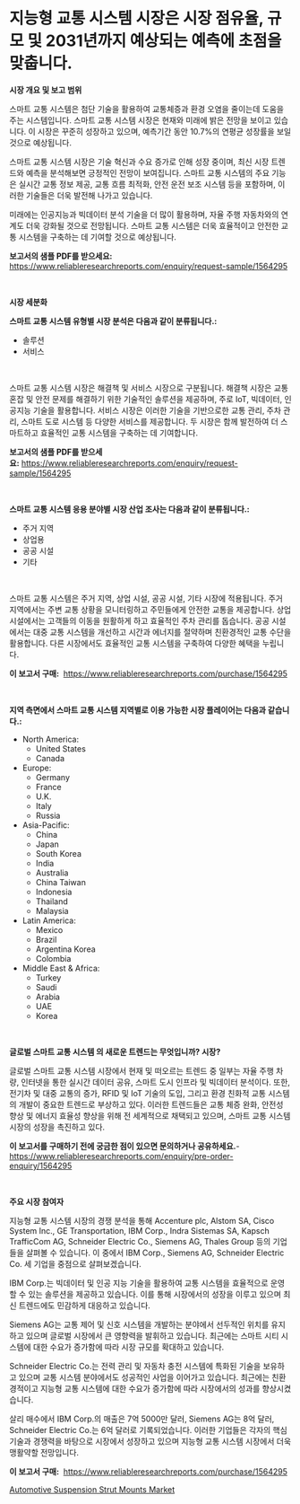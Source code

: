 <p><h1>지능형 교통 시스템 시장은 시장 점유율, 규모 및 2031년까지 예상되는 예측에 초점을 맞춥니다.</h1></p><p><strong>시장 개요 및 보고 범위</strong></p>
<p><p>스마트 교통 시스템은 첨단 기술을 활용하여 교통체증과 환경 오염을 줄이는데 도움을 주는 시스템입니다. 스마트 교통 시스템 시장은 현재와 미래에 밝은 전망을 보이고 있습니다. 이 시장은 꾸준히 성장하고 있으며, 예측기간 동안 10.7%의 연평균 성장률을 보일 것으로 예상됩니다. </p><p>스마트 교통 시스템 시장은 기술 혁신과 수요 증가로 인해 성장 중이며, 최신 시장 트렌드와 예측을 분석해보면 긍정적인 전망이 보여집니다. 스마트 교통 시스템의 주요 기능은 실시간 교통 정보 제공, 교통 흐름 최적화, 안전 운전 보조 시스템 등을 포함하며, 이러한 기술들은 더욱 발전해 나가고 있습니다. </p><p>미래에는 인공지능과 빅데이터 분석 기술을 더 많이 활용하며, 자율 주행 자동차와의 연계도 더욱 강화될 것으로 전망됩니다. 스마트 교통 시스템은 더욱 효율적이고 안전한 교통 시스템을 구축하는 데 기여할 것으로 예상됩니다.</p></p>
<p><strong>보고서의 샘플 PDF를 받으세요:</strong> <a href="https://www.reliableresearchreports.com/enquiry/request-sample/1564295">https://www.reliableresearchreports.com/enquiry/request-sample/1564295</a></p>
<p>&nbsp;</p>
<p><strong>시장 세분화</strong></p>
<p><strong>스마트 교통 시스템 유형별 시장 분석은 다음과 같이 분류됩니다.:</strong></p>
<p><ul><li>솔루션</li><li>서비스</li></ul></p>
<p>&nbsp;</p>
<p><p>스마트 교통 시스템 시장은 해결책 및 서비스 시장으로 구분됩니다. 해결책 시장은 교통 혼잡 및 안전 문제를 해결하기 위한 기술적인 솔루션을 제공하며, 주로 IoT, 빅데이터, 인공지능 기술을 활용합니다. 서비스 시장은 이러한 기술을 기반으로한 교통 관리, 주차 관리, 스마트 도로 시스템 등 다양한 서비스를 제공합니다. 두 시장은 함께 발전하여 더 스마트하고 효율적인 교통 시스템을 구축하는 데 기여합니다.</p></p>
<p><strong>보고서의 샘플 PDF를 받으세요:</strong>&nbsp;<a href="https://www.reliableresearchreports.com/enquiry/request-sample/1564295">https://www.reliableresearchreports.com/enquiry/request-sample/1564295</a></p>
<p>&nbsp;</p>
<p><strong> 스마트 교통 시스템 응용 분야별 시장 산업 조사는 다음과 같이 분류됩니다.:</strong></p>
<p><ul><li>주거 지역</li><li>상업용</li><li>공공 시설</li><li>기타</li></ul></p>
<p>&nbsp;</p>
<p><p>스마트 교통 시스템은 주거 지역, 상업 시설, 공공 시설, 기타 시장에 적용됩니다. 주거 지역에서는 주변 교통 상황을 모니터링하고 주민들에게 안전한 교통을 제공합니다. 상업 시설에서는 고객들의 이동을 원활하게 하고 효율적인 주차 관리를 돕습니다. 공공 시설에서는 대중 교통 시스템을 개선하고 시간과 에너지를 절약하며 친환경적인 교통 수단을 활용합니다. 다른 시장에서도 효율적인 교통 시스템을 구축하여 다양한 혜택을 누립니다.</p></p>
<p><strong>이 보고서 구매:</strong>&nbsp; <a href="https://www.reliableresearchreports.com/purchase/1564295">https://www.reliableresearchreports.com/purchase/1564295</a></p>
<p>&nbsp;</p>
<p><strong>지역 측면에서 스마트 교통 시스템 지역별로 이용 가능한 시장 플레이어는 다음과 같습니다.:</strong></p>
<p><ul>
    <li>
        North America:
        <ul>
            <li>United States</li>
            <li>Canada</li>
        </ul>
    </li>
    <li>
        Europe:
        <ul>
            <li>Germany</li>
            <li>France</li>
            <li>U.K.</li>
            <li>Italy</li>
            <li>Russia</li>
        </ul>
    </li>
    <li>
        Asia-Pacific:
        <ul>
            <li>China</li>
            <li>Japan</li>
            <li>South Korea</li>
            <li>India</li>
            <li>Australia</li>
            <li>China Taiwan</li>
            <li>Indonesia</li>
            <li>Thailand</li>
            <li>Malaysia</li>
        </ul>
    </li>
    <li>
        Latin America:
        <ul>
            <li>Mexico</li>
            <li>Brazil</li>
            <li>Argentina Korea</li>
            <li>Colombia</li>
        </ul>
    </li>
    <li>
        Middle East & Africa:
        <ul>
            <li>Turkey</li>
            <li>Saudi</li>
            <li>Arabia</li>
            <li>UAE</li>
            <li>Korea</li>
        </ul>
    </li>
    </ul></p>
<p>&nbsp;</p>
<p><strong>글로벌 스마트 교통 시스템 의 새로운 트렌드는 무엇입니까? 시장?</strong></p>
<p><p>글로벌 스마트 교통 시스템 시장에서 현재 및 떠오르는 트렌드 중 일부는 자율 주행 차량, 인터넷을 통한 실시간 데이터 공유, 스마트 도시 인프라 및 빅데이터 분석이다. 또한, 전기차 및 대중 교통의 증가, RFID 및 IoT 기술의 도입, 그리고 환경 친화적 교통 시스템의 개발이 중요한 트렌드로 부상하고 있다. 이러한 트렌드들은 교통 체증 완화, 안전성 향상 및 에너지 효율성 향상을 위해 전 세계적으로 채택되고 있으며, 스마트 교통 시스템 시장의 성장을 촉진하고 있다.</p></p>
<p><strong>이 보고서를 구매하기 전에 궁금한 점이 있으면 문의하거나 공유하세요.</strong>- <a href="https://www.reliableresearchreports.com/enquiry/pre-order-enquiry/1564295">https://www.reliableresearchreports.com/enquiry/pre-order-enquiry/1564295</a></p>
<p>&nbsp;</p>
<p><strong>주요 시장 참여자</strong></p>
<p><p>지능형 교통 시스템 시장의 경쟁 분석을 통해 Accenture plc, Alstom SA, Cisco System Inc., GE Transportation, IBM Corp., Indra Sistemas SA, Kapsch TrafficCom AG, Schneider Electric Co., Siemens AG, Thales Group 등의 기업들을 살펴볼 수 있습니다. 이 중에서 IBM Corp., Siemens AG, Schneider Electric Co. 세 기업을 중점으로 살펴보겠습니다.</p><p>IBM Corp.는 빅데이터 및 인공 지능 기술을 활용하여 교통 시스템을 효율적으로 운영할 수 있는 솔루션을 제공하고 있습니다. 이를 통해 시장에서의 성장을 이루고 있으며 최신 트렌드에도 민감하게 대응하고 있습니다.</p><p>Siemens AG는 교통 제어 및 신호 시스템을 개발하는 분야에서 선두적인 위치를 유지하고 있으며 글로벌 시장에서 큰 영향력을 발휘하고 있습니다. 최근에는 스마트 시티 시스템에 대한 수요가 증가함에 따라 시장 규모를 확대하고 있습니다.</p><p>Schneider Electric Co.는 전력 관리 및 자동차 충전 시스템에 특화된 기술을 보유하고 있으며 교통 시스템 분야에서도 성공적인 사업을 이어가고 있습니다. 최근에는 친환경적이고 지능형 교통 시스템에 대한 수요가 증가함에 따라 시장에서의 성과를 향상시켰습니다.</p><p>살리 매수에서 IBM Corp.의 매출은 7억 5000만 달러, Siemens AG는 8억 달러, Schneider Electric Co.는 6억 달러로 기록되었습니다. 이러한 기업들은 각자의 핵심 기술과 경쟁력을 바탕으로 시장에서 성장하고 있으며 지능형 교통 시스템 시장에서 더욱 맹활약할 전망입니다.</p></p>
<p><strong>이 보고서 구매:</strong>&nbsp;&nbsp;<a href="https://www.reliableresearchreports.com/purchase/1564295">https://www.reliableresearchreports.com/purchase/1564295</a></p>
<p><p><a href="https://fearless-okapi-6c8.notion.site/Global-Automotive-Suspension-Strut-Mounts-Market-Size-and-Market-Trends-Insights-and-Projections-fr-5d5c75d28c694779bb3dde577348bac2">Automotive Suspension Strut Mounts Market</a></p></p>
